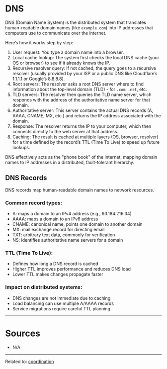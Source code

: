 # DNS

DNS (Domain Name System) is the distributed system that translates human-readable domain names (like `example.com`) into IP addresses that computers use to communicate over the internet.

Here’s how it works step by step:

1. User request: You type a domain name into a browser.
2. Local cache lookup: The system first checks the local DNS cache (your OS or browser) to see if it already knows the IP.
3. Recursive resolver query: If not cached, the query goes to a recursive resolver (usually provided by your ISP or a public DNS like Cloudflare’s 1.1.1.1 or Google’s 8.8.8.8).
4. Root servers: The resolver asks a root DNS server where to find information about the top-level domain (TLD) - for `.com`, `.net`, etc.
5. TLD servers: The resolver then queries the TLD name server, which responds with the address of the authoritative name server for that domain.
6. Authoritative server: This server contains the actual DNS records (A, AAAA, CNAME, MX, etc.) and returns the IP address associated with the domain.
7. Response: The resolver returns the IP to your computer, which then connects directly to the web server at that address.
8. Caching: The result is cached at multiple layers (OS, browser, resolver) for a time defined by the record’s TTL (Time To Live) to speed up future lookups.

DNS effectively acts as the "phone book" of the internet, mapping domain names to IP addresses in a distributed, fault-tolerant hierarchy.

## DNS Records

DNS records map human-readable domain names to network resources.

### Common record types:

* A: maps a domain to an IPv4 address (e.g., 93.184.216.34)
* AAAA: maps a domain to an IPv6 address
* CNAME: canonical name, points one domain to another domain
* MX: mail exchange record for directing email
* TXT: arbitrary text data, commonly for verification
* NS: identifies authoritative name servers for a domain

### TTL (Time To Live):

* Defines how long a DNS record is cached
* Higher TTL improves performance and reduces DNS load
* Lower TTL makes changes propagate faster

### Impact on distributed systems:

* DNS changes are not immediate due to caching
* Load balancing can use multiple A/AAAA records
* Service migrations require careful TTL planning

---

# Sources
- N/A

---

Related to: [coordination](coordination)